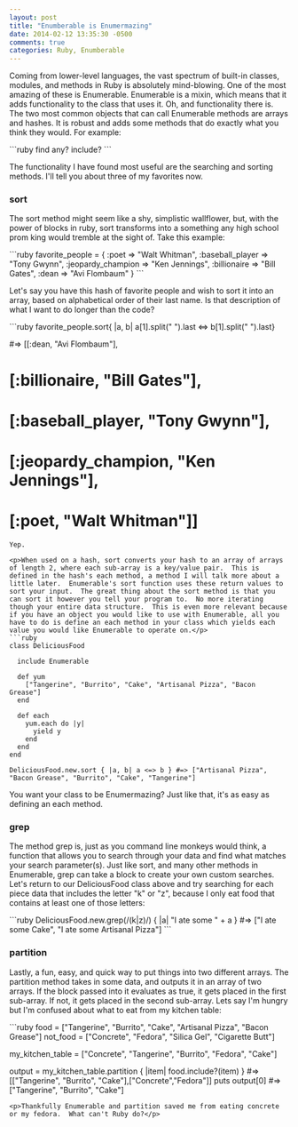 ```yaml
---
layout: post
title: "Enumberable is Enumermazing"
date: 2014-02-12 13:35:30 -0500
comments: true
categories: Ruby, Enumberable
---
```

<p>Coming from lower-level languages, the vast spectrum of built-in classes, modules, and methods in Ruby is absolutely mind-blowing.  One of the most amazing of these is Enumerable.  Enumerable is a mixin, which means that it adds functionality to the class that uses it.  Oh, and functionality there is.  The two most common objects that can call Enumerable methods are arrays and hashes.  It is robust and adds some methods that do exactly what you think they would.  For example:</p>
```ruby
find
any?
include?
```
<p>The functionality I have found most useful are the searching and sorting methods.  I'll tell you about three of my favorites now.</p>

<b><h3>sort</h3></b>

<p>The sort method might seem like a shy, simplistic wallflower, but, with the power of blocks in ruby, sort transforms into a something any high school prom king would tremble at the sight of.  Take this example:</p>
```ruby
favorite_people = {
    :poet => "Walt Whitman",
    :baseball_player => "Tony Gwynn",
    :jeopardy_champion => "Ken Jennings",
    :billionaire => "Bill Gates",
    :dean => "Avi Flombaum"
  }
```
<p>Let's say you have this hash of favorite people and wish to sort it into an array, based on alphabetical order of their last name.  Is that description of what I want to do longer than the code?</p>
```ruby
favorite_people.sort{ |a, b| a[1].split(" ").last <=> b[1].split(" ").last}

#=> [[:dean, "Avi Flombaum"],
#   [:billionaire, "Bill Gates"],
#   [:baseball_player, "Tony Gwynn"],
#   [:jeopardy_champion, "Ken Jennings"],
#   [:poet, "Walt Whitman"]]
```
Yep.

<p>When used on a hash, sort converts your hash to an array of arrays of length 2, where each sub-array is a key/value pair.  This is defined in the hash's each method, a method I will talk more about a little later.  Enumerable's sort function uses these return values to sort your input.  The great thing about the sort method is that you can sort it however you tell your program to.  No more iterating though your entire data structure.  This is even more relevant because if you have an object you would like to use with Enumerable, all you have to do is define an each method in your class which yields each value you would like Enumerable to operate on.</p>
```ruby
class DeliciousFood

  include Enumerable

  def yum
    ["Tangerine", "Burrito", "Cake", "Artisanal Pizza", "Bacon Grease"]
  end

  def each
    yum.each do |y|
      yield y
    end
  end
end

DeliciousFood.new.sort { |a, b| a <=> b } #=> ["Artisanal Pizza", "Bacon Grease", "Burrito", "Cake", "Tangerine"]
```
<p>You want your class to be Enumermazing?  Just like that, it's as easy as defining an each method.</p>

<b><h3>grep</h3></b>

<p>The method grep is, just as you command line monkeys would think, a function that allows you to search through your data and find what matches your search parameter(s).  Just like sort, and many other methods in Enumerable, grep can take a block to create your own custom searches.  Let's return to our DeliciousFood class above and try searching for each piece data that includes the letter "k" or "z", because I only eat food that contains at least one of those letters:</p>
```ruby
DeliciousFood.new.grep(/(k|z)/) { |a| "I ate some " + a } #=> ["I ate some Cake", "I ate some Artisanal Pizza"]
```
<b><h3>partition</h3></b>

<p>Lastly, a fun, easy, and quick way to put things into two different arrays.  The partition method takes in some data, and outputs it in an array of two arrays.  If the block passed into it evaluates as true, it gets placed in the first sub-array.  If not, it gets placed in the second sub-array.  Lets say I'm hungry but I'm confused about what to eat from my kitchen table:</p>
```ruby
food = ["Tangerine", "Burrito", "Cake", "Artisanal Pizza", "Bacon Grease"]
not_food = ["Concrete", "Fedora", "Silica Gel", "Cigarette Butt"]

my_kitchen_table = ["Concrete", "Tangerine", "Burrito", "Fedora", "Cake"]

output = my_kitchen_table.partition { |item| food.include?(item) } #=> [["Tangerine", "Burrito", "Cake"],["Concrete","Fedora"]]
puts output[0] #=> ["Tangerine", "Burrito", "Cake"]
```
<p>Thankfully Enumerable and partition saved me from eating concrete or my fedora.  What can't Ruby do?</p>